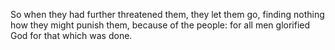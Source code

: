 So when they had further threatened them, they let them go, finding nothing how they might punish them, because of the people: for all men glorified God for that which was done.
